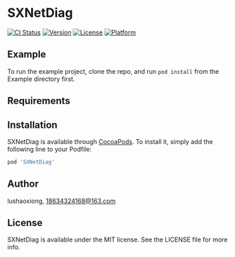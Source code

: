 # SXNetDiag

[![CI Status](https://img.shields.io/travis/lushaoxiong/SXNetDiag.svg?style=flat)](https://travis-ci.org/lushaoxiong/SXNetDiag)
[![Version](https://img.shields.io/cocoapods/v/SXNetDiag.svg?style=flat)](https://cocoapods.org/pods/SXNetDiag)
[![License](https://img.shields.io/cocoapods/l/SXNetDiag.svg?style=flat)](https://cocoapods.org/pods/SXNetDiag)
[![Platform](https://img.shields.io/cocoapods/p/SXNetDiag.svg?style=flat)](https://cocoapods.org/pods/SXNetDiag)

## Example

To run the example project, clone the repo, and run `pod install` from the Example directory first.

## Requirements

## Installation

SXNetDiag is available through [CocoaPods](https://cocoapods.org). To install
it, simply add the following line to your Podfile:

```ruby
pod 'SXNetDiag'
```

## Author

lushaoxiong, 18634324168@163.com

## License

SXNetDiag is available under the MIT license. See the LICENSE file for more info.
